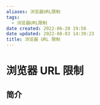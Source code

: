 ```yaml
---
aliases: 浏览器URL限制
tags:
  - 浏览器URL限制
date created: 2022-06-20 19:58
date updated: 2022-08-03 14:39:23
title: 浏览器 URL 限制
---
```


# 浏览器 URL 限制

## 简介
